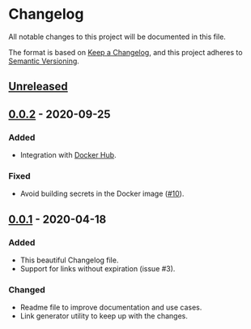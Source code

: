 # Changelog
All notable changes to this project will be documented in this file.

The format is based on [Keep a Changelog](https://keepachangelog.com/en/1.0.0/),
and this project adheres to [Semantic Versioning](https://semver.org/spec/v2.0.0.html).

## [Unreleased]

## [0.0.2] - 2020-09-25

### Added
- Integration with [Docker Hub](https://hub.docker.com/repository/docker/s3cr3t/s3cr3t-server).

### Fixed
- Avoid building secrets in the Docker image ([#10](https://github.com/axl89/s3cr3t/issues/10)).

## [0.0.1] - 2020-04-18
### Added
- This beautiful Changelog file.
- Support for links without expiration (issue #3).

### Changed
- Readme file to improve documentation and use cases.
- Link generator utility to keep up with the changes.

[Unreleased]: https://github.com/axl89/s3cr3t/compare/v0.0.2...HEAD
[0.0.2]: https://github.com/axl89/s3cr3t/compare/v0.0.1...v0.0.2
[0.0.1]: https://github.com/axl89/s3cr3t/releases/tag/v0.0.1

